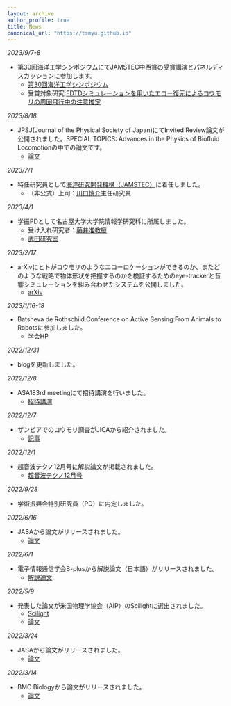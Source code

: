 ```yaml
---
layout: archive
author_profile: true
title: News
canonical_url: "https://tsmyu.github.io"
---
```

*2023/9/7-8*
- 第30回海洋工学シンポジウムにてJAMSTEC中西賞の受賞講演とパネルディスカッションに参加します。
    - [第30回海洋工学シンポジウム](http://www.oesymposium.com/)
    - 受賞対象研究:[FDTDシミュレーションを用いたエコー復元によるコウモリの周回飛行中の注意推定](https://www.masj.jp/meeting/past_general/rp-20220526_general/rp-20220526_program/)

*2023/8/18*
- JPSJ(Journal of the Physical Society of Japan)にてInvited Review論文が公開されました。SPECIAL TOPICS: Advances in the Physics of Biofluid Locomotionの中での論文です。
    - [論文](https://journals.jps.jp/doi/full/10.7566/JPSJ.92.121001)

*2023/7/1*
- 特任研究員として[海洋研究開発機構（JAMSTEC）](https://www.jamstec.go.jp/j/)に着任しました。
    - （非公式）上司：[川口慎介](https://sites.google.com/view/kawagucciweb2/home)主任研究員

*2023/4/1*
- 学振PDとして名古屋大学大学院情報学研究科に所属しました。
    - 受け入れ研究者：[藤井准教授](https://sites.google.com/view/keisuke198619jp/)
    - [武田研究室](https://takedalab.g.sp.m.is.nagoya-u.ac.jp/)

*2023/2/17*
- arXivにヒトがコウモリのようなエコーロケーションができるのか、またどのような戦略で物体形状を把握するのかを検証するためのeye-trackerと音響シミュレーションを組み合わせたシステムを公開しました。
    - [arXiv](https://arxiv.org/abs/2302.08794)

*2023/1/16-18*
- Batsheva de Rothschild Conference on Active Sensing:From Animals to Robotsに参加しました。
    - [学会HP](https://www.weizmann.ac.il/conferences/AS2020/)

*2022/12/31*
- blogを更新しました。

*2022/12/8*
- ASA183rd meetingにて招待講演を行いました。
    - [招待講演](https://asa.scitation.org/doi/abs/10.1121/10.0016173)

*2022/12/7*
- ザンビアでのコウモリ調査がJICAから紹介されました。
    - [記事](https://www.jica.go.jp/project/all_africa/002/news/20221207.html)

*2022/12/1*
- 超音波テクノ12月号に解説論文が掲載されました。
    - [超音波テクノ12月号](https://www.nikko-pb.co.jp/products/detail.php?product_id=5426)

*2022/9/28*
- 学術振興会特別研究員（PD）に内定しました。

*2022/6/16*
- JASAから論文がリリースされました。
    - [論文](https://asa.scitation.org/doi/full/10.1121/10.0011737)

*2022/6/1*
- 電子情報通信学会B-plusから解説論文（日本語）がリリースされました。
    - [解説論文](https://www.jstage.jst.go.jp/article/bplus/16/1/16_6/_article/-char/ja/)

*2022/5/9*
- 発表した論文が米国物理学協会（AIP）のScilightに選出されました。
    - [Scilight](https://aip.scitation.org/doi/10.1063/10.0010484)
    - [論文](https://asa.scitation.org/doi/10.1121/10.0009916)

*2022/3/24*
- JASAから論文がリリースされました。
    - [論文](https://asa.scitation.org/doi/10.1121/10.0009916)

*2022/3/14*
- BMC Biologyから論文がリリースされました。
    - [論文](https://bmcbiol.biomedcentral.com/articles/10.1186/s12915-022-01253-y)